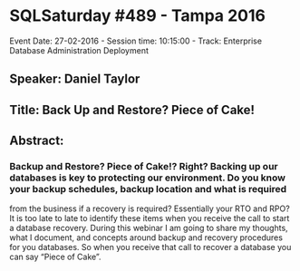 # SQLSaturday #489 - Tampa 2016
Event Date: 27-02-2016 - Session time: 10:15:00 - Track: Enterprise Database Administration  Deployment
## Speaker: Daniel Taylor
## Title: Back Up and Restore? Piece of Cake!
## Abstract:
### Backup and Restore? Piece of Cake!? Right? Backing up our databases is key to protecting our environment. Do you know your backup schedules, backup location and what is required
from the business if a recovery is required? Essentially your RTO and RPO? It is too late to late to identify these items when you receive the call to start a database recovery. During this webinar I am going to share my thoughts, what I document, and concepts around backup and recovery procedures for you databases. So when you receive that call to recover a database you can say “Piece of Cake”.
